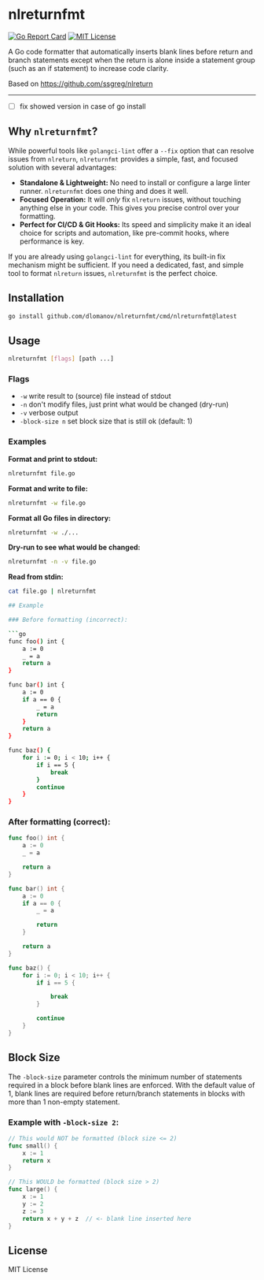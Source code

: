 # nlreturnfmt

[![Go Report Card](https://goreportcard.com/badge/github.com/dlomanov/nlreturnfmt)](https://goreportcard.com/report/github.com/dlomanov/nlreturnfmt)
[![MIT License](https://img.shields.io/badge/license-MIT-blue.svg)](LICENSE)

A Go code formatter that automatically inserts blank lines before return and branch statements except when the return is alone inside a statement group (such as an if statement) to increase code clarity.

Based on https://github.com/ssgreg/nlreturn

---

- [ ] fix showed version in case of go install

## Why `nlreturnfmt`?

While powerful tools like `golangci-lint` offer a `--fix` option that can resolve issues from `nlreturn`, `nlreturnfmt` provides a simple, fast, and focused solution with several advantages:

-   **Standalone & Lightweight:** No need to install or configure a large linter runner. `nlreturnfmt` does one thing and does it well.
-   **Focused Operation:** It will *only* fix `nlreturn` issues, without touching anything else in your code. This gives you precise control over your formatting.
-   **Perfect for CI/CD & Git Hooks:** Its speed and simplicity make it an ideal choice for scripts and automation, like pre-commit hooks, where performance is key.

If you are already using `golangci-lint` for everything, its built-in fix mechanism might be sufficient. If you need a dedicated, fast, and simple tool to format `nlreturn` issues, `nlreturnfmt` is the perfect choice.

## Installation

```bash
go install github.com/dlomanov/nlreturnfmt/cmd/nlreturnfmt@latest
```

## Usage

```bash
nlreturnfmt [flags] [path ...]
```

### Flags

* `-w` write result to (source) file instead of stdout
* `-n` don't modify files, just print what would be changed (dry-run)
* `-v` verbose output
* `-block-size n` set block size that is still ok (default: 1)

### Examples

**Format and print to stdout:**
```bash
nlreturnfmt file.go
```

**Format and write to file:**
```bash
nlreturnfmt -w file.go
```

**Format all Go files in directory:**
```bash
nlreturnfmt -w ./...
```

**Dry-run to see what would be changed:**
```bash
nlreturnfmt -n -v file.go
```

**Read from stdin:**
```bash
cat file.go | nlreturnfmt

## Example

### Before formatting (incorrect):

```go
func foo() int {
    a := 0
    _ = a
    return a
}

func bar() int {
    a := 0
    if a == 0 {
        _ = a
        return
    }
    return a
}

func baz() {
    for i := 0; i < 10; i++ {
        if i == 5 {
            break
        }
        continue
    }
}
```

### After formatting (correct):

```go
func foo() int {
    a := 0
    _ = a

    return a
}

func bar() int {
    a := 0
    if a == 0 {
        _ = a

        return
    }

    return a
}

func baz() {
    for i := 0; i < 10; i++ {
        if i == 5 {

            break
        }

        continue
    }
}
```

## Block Size

The `-block-size` parameter controls the minimum number of statements required in a block before blank lines are enforced.
With the default value of 1, blank lines are required before return/branch statements in blocks with more than 1 non-empty statement.

### Example with `-block-size 2`:

```go
// This would NOT be formatted (block size <= 2)
func small() {
    x := 1
    return x
}

// This WOULD be formatted (block size > 2)
func large() {
    x := 1
    y := 2
    z := 3
    return x + y + z  // <- blank line inserted here
}
```

## License

MIT License